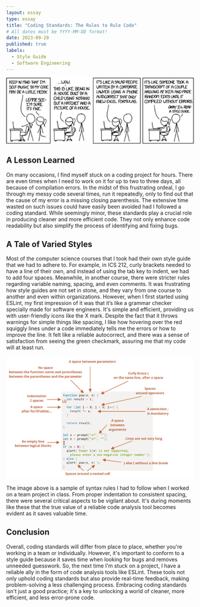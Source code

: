 ```yaml
---
layout: essay
type: essay
title: "Coding Standards: The Rules to Rule Code"
# All dates must be YYYY-MM-DD format!
date: 2023-09-20
published: true
labels:
  - Style Guide
  - Software Engineering
---
```


<div class="text-center p-4">
  <img width="700px" src="../img/codestyle.jpg">
</div>

## A Lesson Learned

On many occasions, I find myself stuck on a coding project for hours. There are even times when I need to work on it for up to two to three days, all because of compilation errors. In the midst of this frustrating ordeal, I go through my messy code several times, run it repeatedly, only to find out that the cause of my error is a missing closing parenthesis. The extensive time wasted on such issues could have easily been avoided had I followed a coding standard. While seemingly minor, these standards play a crucial role in producing cleaner and more efficient code. They not only enhance code readability but also simplify the process of identifying and fixing bugs.


## A Tale of Varied Styles

Most of the computer science courses that I took had their own style guide that we had to adhere to. For example, in ICS 212, curly brackets needed to have a line of their own, and instead of using the tab key to indent, we had to add four spaces. Meanwhile, in another course, there were stricter rules regarding variable naming, spacing, and even comments. It was frustrating how style guides are not set in stone, and they vary from one course to another and even within organizations. However, when I first started using ESLint, my first impression of it was that it’s like a grammar checker specially made for software engineers. It's simple and efficient, providing us with user-friendly icons like the X mark. Despite the fact that it throws warnings for simple things like spacing, I like how hovering over the red squiggly lines under a code immediately tells me the errors or how to improve the line. It felt like a reliable autocorrect, and there was a sense of satisfaction from seeing the green checkmark, assuring me that my code will at least run.

<div class="text-center p-4">
  <img width="700px" src="../img/styleguide.png">
</div>

The image above is a sample of syntax rules I had to follow when I worked on a team project in class. From proper indentation to consistent spacing, there were several critical aspects to be vigilant about. It's during moments like these that the true value of a reliable code analysis tool becomes evident as it saves valuable time.

## Conclusion

Overall, coding standards will differ from place to place, whether you're working in a team or individually. However, it's important to conform to a style guide because it saves time when looking for bugs and removes unneeded guesswork. So, the next time I'm stuck on a project, I have a reliable ally in the form of code analysis tools like ESLint. These tools not only uphold coding standards but also provide real-time feedback, making problem-solving a less challenging process. Embracing coding standards isn't just a good practice; it's a key to unlocking a world of cleaner, more efficient, and less error-prone code.
